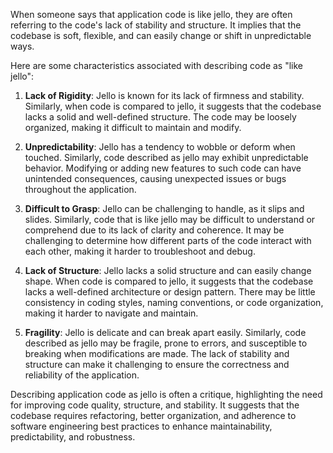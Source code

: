 When someone says that application code is like jello, they are often referring to the code's lack of stability and structure. It implies that the codebase is soft, flexible, and can easily change or shift in unpredictable ways.

Here are some characteristics associated with describing code as "like jello":

1. **Lack of Rigidity**: Jello is known for its lack of firmness and stability. Similarly, when code is compared to jello, it suggests that the codebase lacks a solid and well-defined structure. The code may be loosely organized, making it difficult to maintain and modify.

2. **Unpredictability**: Jello has a tendency to wobble or deform when touched. Similarly, code described as jello may exhibit unpredictable behavior. Modifying or adding new features to such code can have unintended consequences, causing unexpected issues or bugs throughout the application.

3. **Difficult to Grasp**: Jello can be challenging to handle, as it slips and slides. Similarly, code that is like jello may be difficult to understand or comprehend due to its lack of clarity and coherence. It may be challenging to determine how different parts of the code interact with each other, making it harder to troubleshoot and debug.

4. **Lack of Structure**: Jello lacks a solid structure and can easily change shape. When code is compared to jello, it suggests that the codebase lacks a well-defined architecture or design pattern. There may be little consistency in coding styles, naming conventions, or code organization, making it harder to navigate and maintain.

5. **Fragility**: Jello is delicate and can break apart easily. Similarly, code described as jello may be fragile, prone to errors, and susceptible to breaking when modifications are made. The lack of stability and structure can make it challenging to ensure the correctness and reliability of the application.

Describing application code as jello is often a critique, highlighting the need for improving code quality, structure, and stability. It suggests that the codebase requires refactoring, better organization, and adherence to software engineering best practices to enhance maintainability, predictability, and robustness.